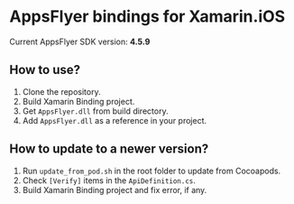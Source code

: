 # AppsFlyer bindings for Xamarin.iOS

Current AppsFlyer SDK version: **4.5.9**

## How to use?

1. Clone the repository.
2. Build Xamarin Binding project.
3. Get `AppsFlyer.dll` from build directory.
4. Add `AppsFlyer.dll` as a reference in your project.

## How to update to a newer version?

1. Run `update_from_pod.sh` in the root folder to update from Cocoapods.
2. Check `[Verify]` items in the `ApiDefinition.cs`.
3. Build Xamarin Binding project and fix error, if any.
